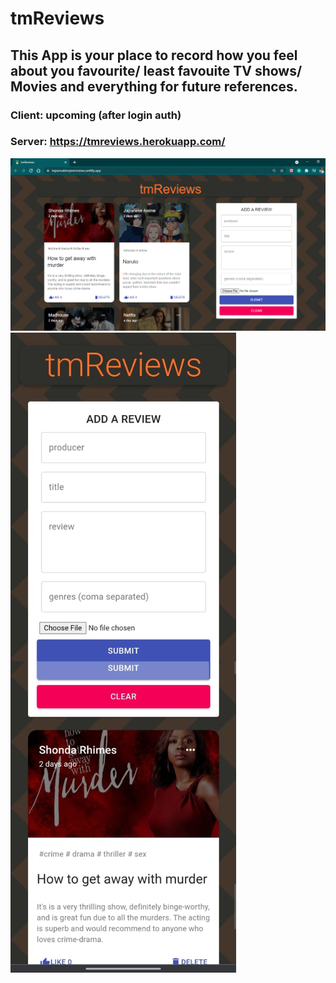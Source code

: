 # tmReviews

## This App is your place to record how you feel about you favourite/ least favouite TV shows/ Movies and everything for future references.

### Client: upcoming (after login auth)
### Server:  https://tmreviews.herokuapp.com/

![PC view](https://github.com/mukherjeetejas/tmReviews/blob/main/tmReviewsPC.PNG)
![Mob view](https://github.com/mukherjeetejas/tmReviews/blob/main/tmReviewsMob.jpeg)

